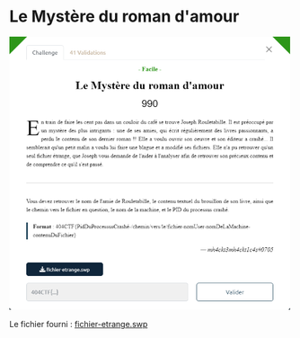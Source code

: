 # Le Mystère du roman d'amour

<img alt="énoncé du challenge" src="enonce.png" width=500>

Le fichier fourni : [fichier-etrange.swp](fichier-etrange.swp)
